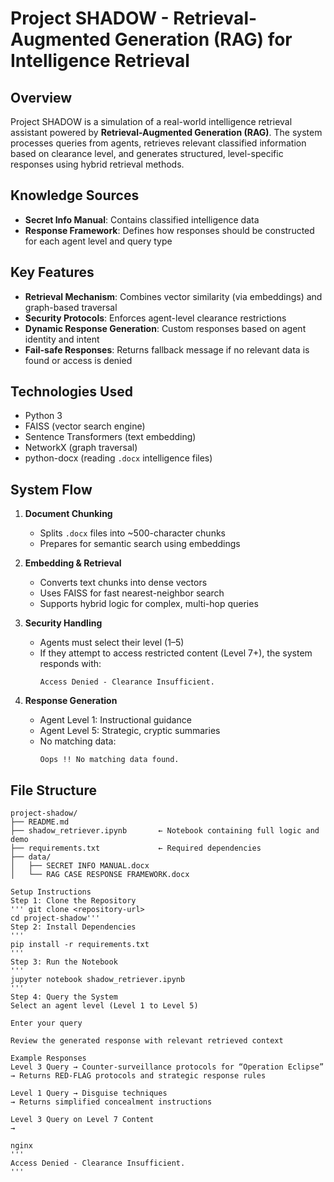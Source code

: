# Project SHADOW - Retrieval-Augmented Generation (RAG) for Intelligence Retrieval

## Overview  
Project SHADOW is a simulation of a real-world intelligence retrieval assistant powered by **Retrieval-Augmented Generation (RAG)**. The system processes queries from agents, retrieves relevant classified information based on clearance level, and generates structured, level-specific responses using hybrid retrieval methods.

## Knowledge Sources  
- **Secret Info Manual**: Contains classified intelligence data  
- **Response Framework**: Defines how responses should be constructed for each agent level and query type

## Key Features  
- **Retrieval Mechanism**: Combines vector similarity (via embeddings) and graph-based traversal  
- **Security Protocols**: Enforces agent-level clearance restrictions  
- **Dynamic Response Generation**: Custom responses based on agent identity and intent  
- **Fail-safe Responses**: Returns fallback message if no relevant data is found or access is denied

## Technologies Used  
- Python 3  
- FAISS (vector search engine)  
- Sentence Transformers (text embedding)  
- NetworkX (graph traversal)  
- python-docx (reading `.docx` intelligence files)

## System Flow  

1. **Document Chunking**  
   - Splits `.docx` files into ~500-character chunks  
   - Prepares for semantic search using embeddings

2. **Embedding & Retrieval**  
   - Converts text chunks into dense vectors  
   - Uses FAISS for fast nearest-neighbor search  
   - Supports hybrid logic for complex, multi-hop queries

3. **Security Handling**  
   - Agents must select their level (1–5)  
   - If they attempt to access restricted content (Level 7+), the system responds with:  
     ```
     Access Denied - Clearance Insufficient.
     ```

4. **Response Generation**  
   - Agent Level 1: Instructional guidance  
   - Agent Level 5: Strategic, cryptic summaries  
   - No matching data:  
     ```
     Oops !! No matching data found.
     ```

## File Structure  
```plaintext
project-shadow/
├── README.md
├── shadow_retriever.ipynb       ← Notebook containing full logic and demo
├── requirements.txt             ← Required dependencies
├── data/
│   ├── SECRET INFO MANUAL.docx
│   └── RAG CASE RESPONSE FRAMEWORK.docx

Setup Instructions
Step 1: Clone the Repository
''' git clone <repository-url>
cd project-shadow'''
Step 2: Install Dependencies
'''
pip install -r requirements.txt
'''
Step 3: Run the Notebook
'''
jupyter notebook shadow_retriever.ipynb
'''
Step 4: Query the System
Select an agent level (Level 1 to Level 5)

Enter your query

Review the generated response with relevant retrieved context

Example Responses
Level 3 Query → Counter-surveillance protocols for “Operation Eclipse”
→ Returns RED-FLAG protocols and strategic response rules

Level 1 Query → Disguise techniques
→ Returns simplified concealment instructions

Level 3 Query on Level 7 Content
→

nginx
'''
Access Denied - Clearance Insufficient.
'''
